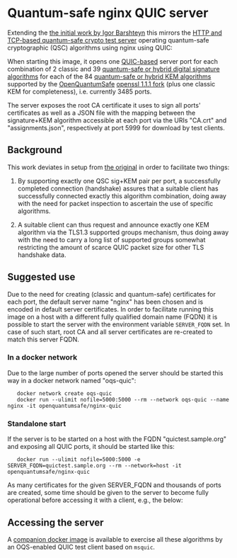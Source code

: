 # Quantum-safe nginx QUIC server

Extending the [the initial work by Igor Barshteyn](https://www.linkedin.com/pulse/quic-protocol-quantum-safe-cryptography-presenting-future-igor/) this mirrors the [HTTP and TCP-based quantum-safe crypto test server](https://test.openquantumsafe.org) operating quantum-safe cryptographic (QSC) algorithms using nginx using QUIC:

When starting this image, it opens one [QUIC-based](https://en.wikipedia.org/wiki/QUIC) server port for each combination of 2 classic and 39 [quantum-safe or hybrid digital signature algorithms](https://github.com/open-quantum-safe/openssl#authentication) for each of the 84 [quantum-safe or hybrid KEM algorithms](https://github.com/open-quantum-safe/openssl#key-exchange) supported by the [OpenQuantumSafe](https://www.openquantumsafe.org) [openssl 1.1.1 fork](https://github.com/open-quantum-safe/openssl) (plus one classic KEM for completeness), i.e. currently 3485 ports.

The server exposes the root CA certificate it uses to sign all ports' certificates as well as a JSON file with the mapping between the signature+KEM algorithm accessible at each port via the URIs "CA.crt" and "assignments.json", respectively at port 5999 for download by test clients.

## Background

This work deviates in setup from [the original](https://www.linkedin.com/pulse/quic-protocol-quantum-safe-cryptography-presenting-future-igor/) in order to facilitate two things:

1) By supporting exactly one QSC sig+KEM pair per port, a successfully completed connection (handshake) assures that a suitable client has successfully connected exactly this algorithm combination, doing away with the need for packet inspection to ascertain the use of specific algorithms.

2) A suitable client can thus request and announce exactly one KEM algorithm via the TLS1.3 supported groups mechanism, thus doing away with the need to carry a long list of supported groups somewhat restricting the amount of scarce QUIC packet size for other TLS handshake data.

## Suggested use

Due to the need for creating (classic and quantum-safe) certificates for each port, the default server name "nginx" has been chosen and is encoded in default server certificates. In order to facilitate running this image on a host with a different fully qualified domain name (FQDN) it is possible to start the server with the environment variable `SERVER_FQDN` set. In case of such start, root CA and all server certificates are re-created to match this server FQDN.

### In a docker network

Due to the large number of ports opened the server should be started this way in a docker network named "oqs-quic":

```
   docker network create oqs-quic
   docker run --ulimit nofile=5000:5000 --rm --network oqs-quic --name nginx -it openquantumsafe/nginx-quic
```


### Standalone start

If the server is to be started on a host with the FQDN "quictest.sample.org" and exposing all QUIC ports, it should be started like this:

```
   docker run --ulimit nofile=5000:5000 -e SERVER_FQDN=quictest.sample.org --rm --network=host -it openquantumsafe/nginx-quic
```

As many certificates for the given SERVER_FQDN and thousands of ports are created, some time should be given to the server to become fully operational before accessing it with a client, e.g., the below:

## Accessing the server

A [companion docker image](https://hub.docker.com/repository/docker/openquantumsafe/msquic-reach) is available to exercise all these algorithms by an OQS-enabled QUIC test client based on `msquic`. 
    
